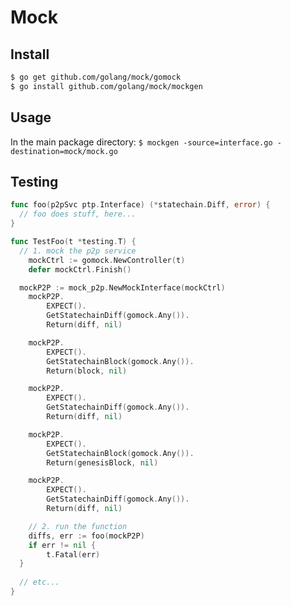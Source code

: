 # Mock
## Install
```bash
$ go get github.com/golang/mock/gomock
$ go install github.com/golang/mock/mockgen
```

## Usage
In the main package directory: `$ mockgen -source=interface.go -destination=mock/mock.go`

## Testing
```go
func foo(p2pSvc ptp.Interface) (*statechain.Diff, error) {
  // foo does stuff, here...
}

func TestFoo(t *testing.T) {
  // 1. mock the p2p service
	mockCtrl := gomock.NewController(t)
	defer mockCtrl.Finish()

  mockP2P := mock_p2p.NewMockInterface(mockCtrl)
	mockP2P.
		EXPECT().
		GetStatechainDiff(gomock.Any()).
		Return(diff, nil)

	mockP2P.
		EXPECT().
		GetStatechainBlock(gomock.Any()).
		Return(block, nil)

	mockP2P.
		EXPECT().
		GetStatechainDiff(gomock.Any()).
		Return(diff, nil)

	mockP2P.
		EXPECT().
		GetStatechainBlock(gomock.Any()).
		Return(genesisBlock, nil)

	mockP2P.
		EXPECT().
		GetStatechainDiff(gomock.Any()).
		Return(diff, nil)

	// 2. run the function
	diffs, err := foo(mockP2P)
	if err != nil {
		t.Fatal(err)
  }
    
  // etc...
} 
```
